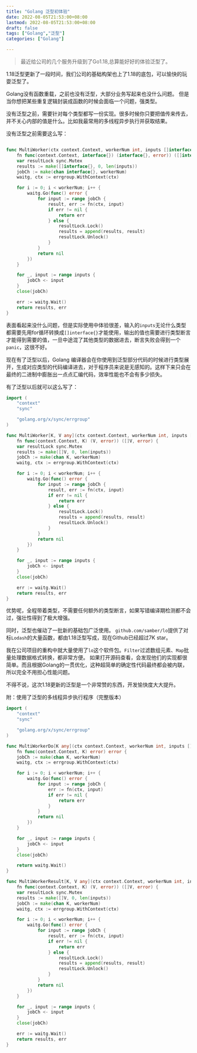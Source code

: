 ```yaml
---
title: "Golang 泛型初体验"
date: 2022-08-05T21:53:00+08:00
lastmod: 2022-08-05T21:53:00+08:00
draft: false
tags: ["Golang","泛型"]
categories: ["Golang"]

---
```


> 最近给公司的几个服务升级到了Go1.18,总算能好好的体验泛型了。

1.18泛型更新了一段时间，我们公司的基础构架也上了1.18的底包，可以愉快的玩耍泛型了。

Golang没有函数重载，之前也没有泛型，大部分业务写起来也没什么问题。
但是当你想把某些重复逻辑封装成函数的时候会面临一个问题，强类型。

没有泛型之前，需要针对每个类型都写一份实现。很多时候你只要把值传来传去，并不关心内部的值是什么。比如我最常用的多线程异步执行并获取结果。

没有泛型之前需要这么写：

```Go

func MultiWorker(ctx context.Context, workerNum int, inputs []interface{},
	fn func(context.Context, interface{}) (interface{}, error)) ([]interface{}, error) {
	var resultLock sync.Mutex
	results := make([]interface{}, 0, len(inputs))
	jobCh := make(chan interface{}, workerNum)
	waitg, ctx := errgroup.WithContext(ctx)

	for i := 0; i < workerNum; i++ {
		waitg.Go(func() error {
			for input := range jobCh {
				result, err := fn(ctx, input)
				if err != nil {
					return err
				} else {
					resultLock.Lock()
					results = append(results, result)
					resultLock.Unlock()
				}
			}
			return nil
		})
	}

	for _, input := range inputs {
		jobCh <- input
	}
	close(jobCh)

	err := waitg.Wait()
	return results, err
}
```

表面看起来没什么问题，但是实际使用中体验很差，输入的`inputs`无论什么类型都需要先用for循环转换成`[]interface{}`才能使用，输出的值也需要进行类型断言才能得到需要的值，一旦中途混了其他类型的数据进去，断言失败会得到一个 `panic`，这很不好。

现在有了泛型以后，Golang 编译器会在你使用到泛型部分代码的时候进行类型展开，生成对应类型的代码编译进去，对于程序员来说是无感知的。这样下来只会在最终的二进制中膨胀出一点点汇编代码，效率性能也不会有多少损失。

有了泛型以后就可以这么写了：

```go
import (
	"context"
	"sync"

	"golang.org/x/sync/errgroup"
)

func MultiWorker[K, V any](ctx context.Context, workerNum int, inputs []K,
	fn func(context.Context, K) (V, error)) ([]V, error) {
	var resultLock sync.Mutex
	results := make([]V, 0, len(inputs))
	jobCh := make(chan K, workerNum)
	waitg, ctx := errgroup.WithContext(ctx)

	for i := 0; i < workerNum; i++ {
		waitg.Go(func() error {
			for input := range jobCh {
				result, err := fn(ctx, input)
				if err != nil {
					return err
				} else {
					resultLock.Lock()
					results = append(results, result)
					resultLock.Unlock()
				}
			}
			return nil
		})
	}

	for _, input := range inputs {
		jobCh <- input
	}
	close(jobCh)

	err := waitg.Wait()
	return results, err
}
```

优势呢，全程带着类型，不需要任何额外的类型断言，如果写错编译期检测都不会过，强壮性得到了极大增强。

同时，泛型也催动了一批新的基础包广泛使用。
`github.com/samber/lo`提供了对标`Lodash`的大量函数，都由1.18泛型写成，现在Github已经超过7K star。

我在公司项目的重构中就大量使用了`lo`这个软件包。`Filter`过滤数组元素、`Map`批量处理数据格式转换，都非常方便。
如果打开源码查看，会发现他们的实现都很简单。而且根据Golang的一贯优化，这种超简单的确定性代码最终都会被内联，所以完全不用担心性能问题。

不得不说，这次1.18更新的泛型是一个非常赞的东西，开发愉快度大大提升。

附：使用了泛型的多线程异步执行程序（完整版本）
```go
import (
	"context"
	"sync"

	"golang.org/x/sync/errgroup"
)

func MultiWorkerDo[K any](ctx context.Context, workerNum int, inputs []K,
	fn func(context.Context, K) error) error {
	jobCh := make(chan K, workerNum)
	waitg, ctx := errgroup.WithContext(ctx)

	for i := 0; i < workerNum; i++ {
		waitg.Go(func() error {
			for input := range jobCh {
				err := fn(ctx, input)
				if err != nil {
					return err
				}
			}
			return nil
		})
	}

	for _, input := range inputs {
		jobCh <- input
	}
	close(jobCh)

	return waitg.Wait()
}

func MultiWorkerResult[K, V any](ctx context.Context, workerNum int, inputs []K,
	fn func(context.Context, K) (V, error)) ([]V, error) {
	var resultLock sync.Mutex
	results := make([]V, 0, len(inputs))
	jobCh := make(chan K, workerNum)
	waitg, ctx := errgroup.WithContext(ctx)

	for i := 0; i < workerNum; i++ {
		waitg.Go(func() error {
			for input := range jobCh {
				result, err := fn(ctx, input)
				if err != nil {
					return err
				} else {
					resultLock.Lock()
					results = append(results, result)
					resultLock.Unlock()
				}
			}
			return nil
		})
	}

	for _, input := range inputs {
		jobCh <- input
	}
	close(jobCh)

	err := waitg.Wait()
	return results, err
}
```